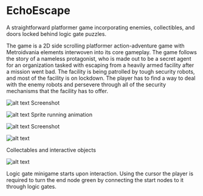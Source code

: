 # EchoEscape
A straightforward platformer game incorporating enemies, collectibles, and doors locked behind logic gate puzzles.

The game is a 2D side scrolling platformer action-adventure game with Metroidvania elements interwoven into its core gameplay. 
The game follows the story of a nameless protagonist, who is made out to be a secret agent for an organization tasked with escaping from a heavily armed facility after a mission went bad. 
The facility is being patrolled by tough security robots, and most of the facility is on lockdown. The player has to find a way to deal with the enemy robots and persevere through all of the security mechanisms that the facility has to offer.

![alt text](https://i.imgur.com/ldzmuzm.png)
Screenshot

![alt text](https://i.imgur.com/jVstYKt.png)
Sprite running animation

![alt text](https://i.imgur.com/4vADgt5.png)
Screenshot

![alt text](https://i.imgur.com/inI978W.png)

Collectables and interactive objects

![alt text](https://i.imgur.com/lcMod3i.png)

Logic gate minigame starts upon interaction. Using the cursor the player is required to turn the end node green by connecting the start nodes to it through logic gates.

